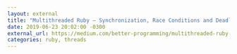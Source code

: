 ```yaml
---
layout: external
title: "Multithreaded Ruby — Synchronization, Race Conditions and Deadlocks"
date: 2019-06-23 20:02:00 -0300
external_url: https://medium.com/better-programming/multithreaded-ruby-synchronization-race-conditions-and-deadlocks-f1f1a7cddcea
categories: ruby, threads
---
```


